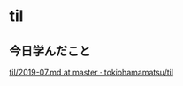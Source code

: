 # til

## 今日学んだこと

[til/2019\-07\.md at master · tokiohamamatsu/til](https://github.com/tokiohamamatsu/til/blob/master/tir/2019-07.md#23)

